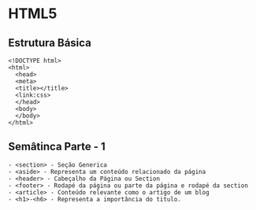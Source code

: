 # HTML5

## Estrutura Básica

    <!DOCTYPE html>
    <html>
      <head>
      <meta>
      <title></title>
      <link:css>
      </head>
      <body>
      </body>
    </html>

## Semâtinca Parte - 1

    - <section> - Seção Generica
    - <aside> - Representa um conteúdo relacionado da página
    - <header> - Cabeçalho da Página ou Section
    - <footer> - Rodapé da página ou parte da página e rodapé da section
    - <article> - Conteúdo relevante como o artigo de um blog
    - <h1>-<h6> - Representa a importância do titulo.
